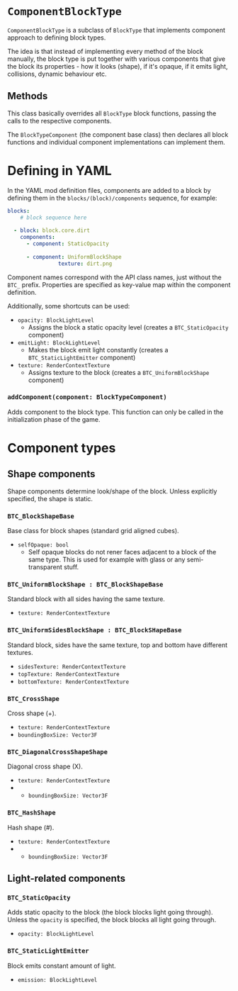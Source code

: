 # `ComponentBlockType`
`ComponentBlockType` is a subclass of `BlockType` that implements component approach to defining block types.

The idea is that instead of implementing every method of the block manually, the block type is put together with various components that give the block its properties - how it looks (shape), if it's opaque, if it emits light, collisions, dynamic behaviour etc.

## Methods
This class basically overrides all `BlockType` block functions, passing the calls to the respective components.

The `BlockTypeComponent` (the component base class) then declares all block functions and individual component implementations can implement them.

# Defining in YAML
In the YAML mod definition files, components are added to a block by defining them in the `blocks/(block)/components` sequence, for example:

```YAML
blocks:
	# block sequence here
	
  - block: block.core.dirt
    components:
      - component: StaticOpacity
    
      - component: UniformBlockShape
				texture: dirt.png
```

Component names correspond with the API class names, just without the `BTC_` prefix.
Properties are specified as key-value map within the component definition.

Additionally, some shortcuts can be used:
* `opacity: BlockLightLevel`
  * Assigns the block a static opacity level (creates a `BTC_StaticOpacity` component)
* `emitLight: BlockLightLevel`
  * Makes the block emit light constantly (creates a `BTC_StaticLightEmitter` component)
* `texture: RenderContextTexture`
  * Assigns texture to the block (creates a `BTC_UniformBlockShape` component)

### `addComponent(component: BlockTypeComponent)`
Adds component to the block type. This function can only be called in the initialization phase of the game.

# Component types

## Shape components
Shape components determine look/shape of the block. Unless explicitly specified, the shape is static.

### `BTC_BlockShapeBase`
Base class for block shapes (standard grid aligned cubes).

* `selfOpaque: bool`
  * Self opaque blocks do not rener faces adjacent to a block of the same type. This is used for example with glass or any semi-transparent stuff.

### `BTC_UniformBlockShape : BTC_BlockShapeBase`
Standard block with all sides having the same texture.

* `texture: RenderContextTexture`

### `BTC_UniformSidesBlockShape : BTC_BlockSHapeBase`
Standard block, sides have the same texture, top and bottom have different textures.

* `sidesTexture: RenderContextTexture`
* `topTexture: RenderContextTexture`
* `bottomTexture: RenderContextTexture`

### `BTC_CrossShape`
Cross shape (+).

* `texture: RenderContextTexture`
* `boundingBoxSize: Vector3F`

### `BTC_DiagonalCrossShapeShape`
Diagonal cross shape (X).

* `texture: RenderContextTexture`
* * `boundingBoxSize: Vector3F`

### `BTC_HashShape`
Hash shape (#).

* `texture: RenderContextTexture`
* * `boundingBoxSize: Vector3F`

## Light-related components

### `BTC_StaticOpacity`
Adds static opacity to the block (the block blocks light going through). Unless the `opacity` is specified, the block blocks all light going through.

* `opacity: BlockLightLevel`

### `BTC_StaticLightEmitter`
Block emits constant amount of light.

* `emission: BlockLightLevel`